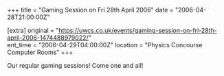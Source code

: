 +++
title = "Gaming Session on Fri 28th April 2006"
date = "2006-04-28T21:00:00Z"

[extra]
original = "https://uwcs.co.uk/events/gaming-session-on-fri-28th-april-2006-1474488979022/"    
ent_time = "2006-04-29T04:00:00Z"
location = "Physics Concourse Computer Rooms"
+++

Our regular gaming sessions\! Come one and all\!

